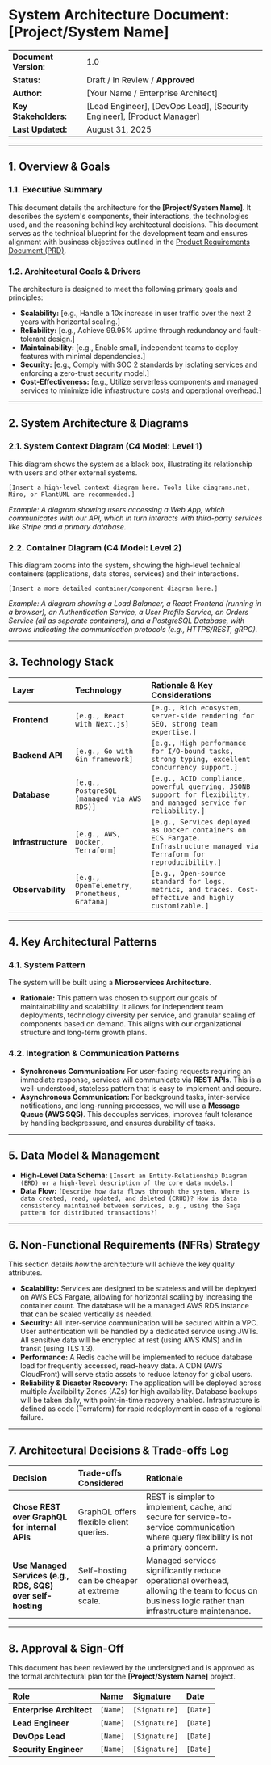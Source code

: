# System Architecture Document: [Project/System Name]

| | |
| :--- | :--- |
| **Document Version:** | 1.0 |
| **Status:** | Draft / In Review / **Approved** |
| **Author:** | [Your Name / Enterprise Architect] |
| **Key Stakeholders:** | [Lead Engineer], [DevOps Lead], [Security Engineer], [Product Manager] |
| **Last Updated:** | August 31, 2025 |

---

## 1. Overview & Goals

### 1.1. Executive Summary
This document details the architecture for the **[Project/System Name]**. It describes the system's components, their interactions, the technologies used, and the reasoning behind key architectural decisions. This document serves as the technical blueprint for the development team and ensures alignment with business objectives outlined in the [Product Requirements Document (PRD)](./PRD.md).

### 1.2. Architectural Goals & Drivers
The architecture is designed to meet the following primary goals and principles:
-   **Scalability:** [e.g., Handle a 10x increase in user traffic over the next 2 years with horizontal scaling.]
-   **Reliability:** [e.g., Achieve 99.95% uptime through redundancy and fault-tolerant design.]
-   **Maintainability:** [e.g., Enable small, independent teams to deploy features with minimal dependencies.]
-   **Security:** [e.g., Comply with SOC 2 standards by isolating services and enforcing a zero-trust security model.]
-   **Cost-Effectiveness:** [e.g., Utilize serverless components and managed services to minimize idle infrastructure costs and operational overhead.]

---

## 2. System Architecture & Diagrams

### 2.1. System Context Diagram (C4 Model: Level 1)
This diagram shows the system as a black box, illustrating its relationship with users and other external systems.

`[Insert a high-level context diagram here. Tools like diagrams.net, Miro, or PlantUML are recommended.]`

*Example: A diagram showing users accessing a Web App, which communicates with our API, which in turn interacts with third-party services like Stripe and a primary database.*

### 2.2. Container Diagram (C4 Model: Level 2)
This diagram zooms into the system, showing the high-level technical containers (applications, data stores, services) and their interactions.

`[Insert a more detailed container/component diagram here.]`

*Example: A diagram showing a Load Balancer, a React Frontend (running in a browser), an Authentication Service, a User Profile Service, an Orders Service (all as separate containers), and a PostgreSQL Database, with arrows indicating the communication protocols (e.g., HTTPS/REST, gRPC).*

---

## 3. Technology Stack

| Layer | Technology | Rationale & Key Considerations |
| :--- | :--- | :--- |
| **Frontend** | `[e.g., React with Next.js]` | `[e.g., Rich ecosystem, server-side rendering for SEO, strong team expertise.]` |
| **Backend API** | `[e.g., Go with Gin framework]` | `[e.g., High performance for I/O-bound tasks, strong typing, excellent concurrency support.]` |
| **Database** | `[e.g., PostgreSQL (managed via AWS RDS)]` | `[e.g., ACID compliance, powerful querying, JSONB support for flexibility, and managed service for reliability.]` |
| **Infrastructure** | `[e.g., AWS, Docker, Terraform]` | `[e.g., Services deployed as Docker containers on ECS Fargate. Infrastructure managed via Terraform for reproducibility.]` |
| **Observability** | `[e.g., OpenTelemetry, Prometheus, Grafana]` | `[e.g., Open-source standard for logs, metrics, and traces. Cost-effective and highly customizable.]` |

---

## 4. Key Architectural Patterns

### 4.1. System Pattern
The system will be built using a **Microservices Architecture**.
-   **Rationale:** This pattern was chosen to support our goals of maintainability and scalability. It allows for independent team deployments, technology diversity per service, and granular scaling of components based on demand. This aligns with our organizational structure and long-term growth plans.

### 4.2. Integration & Communication Patterns
-   **Synchronous Communication:** For user-facing requests requiring an immediate response, services will communicate via **REST APIs**. This is a well-understood, stateless pattern that is easy to implement and secure.
-   **Asynchronous Communication:** For background tasks, inter-service notifications, and long-running processes, we will use a **Message Queue (AWS SQS)**. This decouples services, improves fault tolerance by handling backpressure, and ensures durability of tasks.

---

## 5. Data Model & Management

-   **High-Level Data Schema:** `[Insert an Entity-Relationship Diagram (ERD) or a high-level description of the core data models.]`
-   **Data Flow:** `[Describe how data flows through the system. Where is data created, read, updated, and deleted (CRUD)? How is data consistency maintained between services, e.g., using the Saga pattern for distributed transactions?]`

---

## 6. Non-Functional Requirements (NFRs) Strategy

This section details *how* the architecture will achieve the key quality attributes.

-   **Scalability:** Services are designed to be stateless and will be deployed on AWS ECS Fargate, allowing for horizontal scaling by increasing the container count. The database will be a managed AWS RDS instance that can be scaled vertically as needed.
-   **Security:** All inter-service communication will be secured within a VPC. User authentication will be handled by a dedicated service using JWTs. All sensitive data will be encrypted at rest (using AWS KMS) and in transit (using TLS 1.3).
-   **Performance:** A Redis cache will be implemented to reduce database load for frequently accessed, read-heavy data. A CDN (AWS CloudFront) will serve static assets to reduce latency for global users.
-   **Reliability & Disaster Recovery:** The application will be deployed across multiple Availability Zones (AZs) for high availability. Database backups will be taken daily, with point-in-time recovery enabled. Infrastructure is defined as code (Terraform) for rapid redeployment in case of a regional failure.

---

## 7. Architectural Decisions & Trade-offs Log

| Decision | Trade-offs Considered | Rationale |
| :--- | :--- | :--- |
| **Chose REST over GraphQL for internal APIs** | GraphQL offers flexible client queries. | REST is simpler to implement, cache, and secure for service-to-service communication where query flexibility is not a primary concern. |
| **Use Managed Services (e.g., RDS, SQS) over self-hosting** | Self-hosting can be cheaper at extreme scale. | Managed services significantly reduce operational overhead, allowing the team to focus on business logic rather than infrastructure maintenance. |

---

## 8. Approval & Sign-Off

This document has been reviewed by the undersigned and is approved as the formal architectural plan for the **[Project/System Name]** project.

| Role | Name | Signature | Date |
| :--- | :--- | :--- | :--- |
| **Enterprise Architect** | `[Name]` | `[Signature]` | `[Date]` |
| **Lead Engineer** | `[Name]` | `[Signature]` | `[Date]` |
| **DevOps Lead** | `[Name]` | `[Signature]` | `[Date]` |
| **Security Engineer** | `[Name]` | `[Signature]` | `[Date]` |
